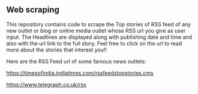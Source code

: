 ## Web scraping
This repository contains code to scrape the Top stories of RSS feed of any new outlet or blog or online media outlet whose RSS url you give as user input. The Headlines are displayed along with publishing date and time and also with the url link to the full story. Feel free to click on the url to read more about the stories that interest you!!

Here are the RSS Feed url of some famous news outlets:

https://timesofindia.indiatimes.com/rssfeedstopstories.cms

https://www.telegraph.co.uk/rss
